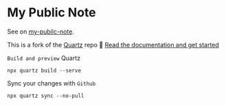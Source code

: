 # My Public Note 


See on [my-pubilc-note](https://kss1022.github.io/my-note-public/).

This is a fork of the [Quartz](https://github.com/jackyzha0/quartz) repo 
🔗 [Read the documentation and get started](https://quartz.jzhao.xyz/)


`Build and preview` Quartz

``` shell
npx quartz build --serve
```

Sync your changes with `Github`

``` shell
npx quartz sync --no-pull
```


